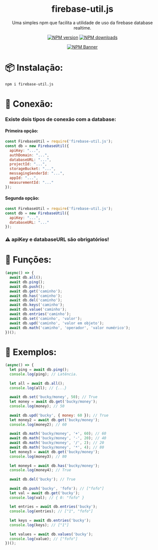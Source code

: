 <div align="center">
  <h1>firebase-util.js</h1>
  <p>Uma simples npm que facilita a utilidade de uso da firebase database realtime.</p>
  <p>
    <a href="https://www.npmjs.com/package/firebase-util.js"><img src="https://img.shields.io/npm/v/firebase-util.js?maxAge=3600" alt="NPM version" /></a>
    <a href="https://www.npmjs.com/package/firebase-util.js"><img src="https://img.shields.io/npm/dt/firebase-util.js?maxAge=3600" alt="NPM downloads" /></a>
  </p>
  <p>
    <a href="https://www.npmjs.com/package/firebase-util.js"><img src="https://nodei.co/npm/firebase-util.js.png?downloads=true&stars=true" alt="NPM Banner"></a>
  </p>
</div>

# 📦 Instalação:
```sh
npm i firebase-util.js
```
# 📡 Conexão:
### Existe dois tipos de conexão com a database:
#### Primeira opção:
```js
const FirebaseUtil = require('firebase-util.js');
const db = new FirebaseUtil({
  apiKey: "...",
  authDomain: "...",
  databaseURL: "...",
  projectId: "...",
  storageBucket: "...",
  messagingSenderId: "...",
  appId: "...",
  measurementId: "..."
});
```

#### Segunda opção:
```js
const FirebaseUtil = require('firebase-util.js');
const db = new FirebaseUtil({
  apiKey: "...",
  databaseURL: "..."
});
```

### ⚠️ apiKey e databaseURL são obrigatórios!

# 🧰 Funções:
```js
(async() => {
  await db.all();
  await db.ping();
  await db.push();
  await db.get('caminho');
  await db.has('caminho');
  await db.del('caminho');
  await db.keys('caminho');
  await db.value('caminho');
  await db.entries('caminho');
  await db.set('caminho', 'valor');
  await db.upd('caminho', 'valor em objeto');
  await db.math('caminho', 'operador', 'valor numérico');
})();
```

# 👷 Exemplos:

```js
(async() => {
  let ping = await db.ping();
  console.log(ping); // Latência.
  
  let all = await db.all();
  console.log(all); // {...}
  
  await db.set('bucky/money', 50); // True
  let money = await db.get('bucky/money');
  console.log(money); // 50
  
  await db.upd('bucky', { money: 60 }); // True
  let money2 = await db.get('bucky/money');
  console.log(money2); // 60
  
  await db.math('bucky/money', '+', 60); // 60
  await db.math('bucky/money', '-', 20); // 40
  await db.math('bucky/money', '/', 2); // 20
  await db.math('bucky/money', '*', 4); // 80
  let money3 = await db.get('bucky/money');
  console.log(money3); // 80
  
  let money4 = await db.has('bucky/money');
  console.log(money4); // True
  
  await db.del('bucky'); // True
  
  await db.push('bucky', 'fofo'); // ["fofo"]
  let val = await db.get('bucky');
  console.log(val); // { 0: "fofo" }
  
  let entries = await db.entries('bucky');
  console.log(entries); // ["1", "fofo"]
  
  let keys = await db.entries('bucky');
  console.log(keys); // ["1"]
  
  let values = await db.values('bucky');
  console.log(value); // ["fofo"]
})();
```